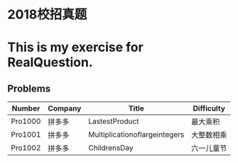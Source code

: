 2018校招真题
=====================================================
This is my exercise for RealQuestion. 
=====================================================
## Problems
| Number |  Company   | Title		| Difficulty |
|--------|------------|-------------|------------|
| Pro1000|	拼多多	  |	LastestProduct| 最大乘积 |
| Pro1001|	拼多多	  |	Multiplicationoflargeintegers| 大整数相乘 |
| Pro1002|	拼多多	  |	ChildrensDay| 六一儿童节 |
